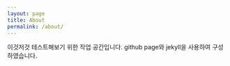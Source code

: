 ```yaml
---
layout: page
title: About
permalink: /about/
---
```


이것저것 테스트해보기 위한 작업 공간입니다. github page와 jekyll을 사용하여 구성하였습니다.
